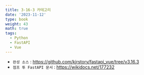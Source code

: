 ```yaml
---
title: 3-16-3 카테고리
date: '2023-11-12'
type: book
weight: 43
math: true
tags:
  - Python
  - FastAPI
  - Vue
---
```


- `완성 소스` : https://github.com/kjrstory/fastapi_vue/tree/v3.16.3
- `점프 투 FastAPI 문서` : https://wikidocs.net/177232


